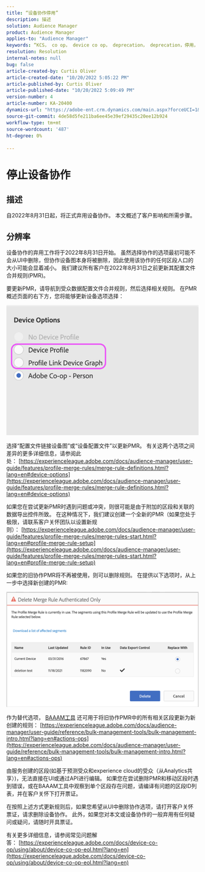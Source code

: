```yaml
---
title: “设备协作停用”
description: 描述
solution: Audience Manager
product: Audience Manager
applies-to: "Audience Manager"
keywords: “KCS， co op， device co op， deprecation， deprecation，停用， EOL， end of life，终止， PMR， profile merge rule， profile merge rule， device stlinting， device profile”
resolution: Resolution
internal-notes: null
bug: false
article-created-by: Curtis Oliver
article-created-date: "10/20/2022 5:05:22 PM"
article-published-by: Curtis Oliver
article-published-date: "10/20/2022 5:09:49 PM"
version-number: 4
article-number: KA-20400
dynamics-url: "https://adobe-ent.crm.dynamics.com/main.aspx?forceUCI=1&pagetype=entityrecord&etn=knowledgearticle&id=d066325f-9950-ed11-bba2-0022480868ff"
source-git-commit: 4de58d5fe211ba6ee45e39ef29435c20ee12b924
workflow-type: tm+mt
source-wordcount: '487'
ht-degree: 0%

---
```


# 停止设备协作

## 描述

自2022年8月31日起，将正式弃用设备协作。 本文概述了客户影响和所需步骤。 

## 分辨率


设备协作的弃用工作将于2022年8月31日开始。 虽然选择协作的选项最初可能不会从UI中删除，但协作设备图本身将被删除，因此使用该协作的任何区段人口的大小可能会显着减小。 我们建议所有客户在2022年8月31日之前更新其配置文件合并规则(PMR)。

要更新PMR，请导航到受众数据配置文件合并规则，然后选择相关规则。 在PMR概述页面的右下方，您将能够更新设备选项选择：

![](assets/29cf3d52-d61f-ed11-b83e-0022480868ff.png)

选择“配置文件链接设备图”或“设备配置文件”以更新PMR。 有关这两个选项之间差异的更多详细信息，请参阅此处： [https://experienceleague.adobe.com/docs/audience-manager/user-guide/features/profile-merge-rules/merge-rule-definitions.html?lang=en#device-options](https://experienceleague.adobe.com/docs/audience-manager/user-guide/features/profile-merge-rules/merge-rule-definitions.html?lang=en#device-options)

如果您在尝试更新PMR时遇到问题或冲突，则很可能是由于附加的区段和关联的数据导出控件所致。 在这种情况下，我们建议创建一个全新的PMR（如果您处于极限，请联系客户关怀团队以设置新规则）： [https://experienceleague.adobe.com/docs/audience-manager/user-guide/features/profile-merge-rules/merge-rules-start.html?lang=en#profile-merge-rule-setup](https://experienceleague.adobe.com/docs/audience-manager/user-guide/features/profile-merge-rules/merge-rules-start.html?lang=en#profile-merge-rule-setup)

如果您的旧协作PMR将不再被使用，则可以删除规则。 在提供以下选项时，从上一步中选择新创建的PMR:

![](assets/82d7968f-9950-ed11-bba2-0022480868ff.png)

作为替代选项， [BAAAM工具](https://experienceleague.adobe.com/docs/audience-manager/user-guide/reference/bulk-management-tools/bulk-management-intro.html?lang=en) 还可用于将旧协作PMR中的所有相关区段更新为新创建的规则： [https://experienceleague.adobe.com/docs/audience-manager/user-guide/reference/bulk-management-tools/bulk-management-intro.html?lang=en#actions-ops](https://experienceleague.adobe.com/docs/audience-manager/user-guide/reference/bulk-management-tools/bulk-management-intro.html?lang=en#actions-ops)

由服务创建的区段(如基于预测受众和experience cloud的受众（从Analytics共享）)，无法直接在UI或通过API进行编辑。 如果您在尝试删除PMR和移动区段时遇到错误，或在BAAAM工具中观察到单个区段存在问题，请编译有问题的区段ID列表，并在客户关怀下打开票证。 

在按照上述方式更新规则后，如果您希望从UI中删除协作选项，请打开客户关怀票证，请求删除设备协作。 此外，如果您对本文或设备协作的一般弃用有任何疑问或疑问，请随时开具票证。

有关更多详细信息，请参阅常见问题解答： [https://experienceleague.adobe.com/docs/device-co-op/using/about/device-co-op-eol.html?lang=en](https://experienceleague.adobe.com/docs/device-co-op/using/about/device-co-op-eol.html?lang=en)
